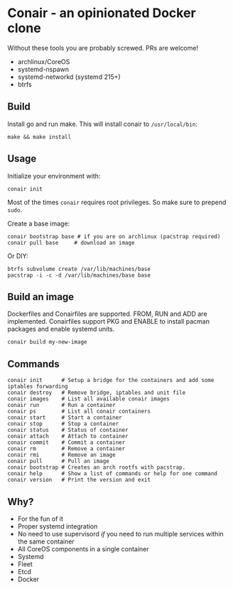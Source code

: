 # Conair - an opinionated Docker clone

Without these tools you are probably screwed. PRs are welcome!

 * archlinux/CoreOS
 * systemd-nspawn
 * systemd-networkd (systemd 215+)
 * btrfs

## Build

Install go and run make. This will install conair to `/usr/local/bin`:

```
make && make install
```

## Usage

Initialize your environment with:
```
conair init
```

Most of the times `conair` requires root privileges. So make sure to prepend `sudo`.

Create a base image:

```
conair bootstrap base # if you are on archlinux (pacstrap required)
conair pull base     # download an image
```

Or DIY:
```
btrfs subvolume create /var/lib/machines/base
pacstrap -i -c -d /var/lib/machines/base base
```

## Build an image

Dockerfiles and Conairfiles are supported. FROM, RUN and ADD are implemented. Conairfiles support PKG and ENABLE to install pacman packages and enable systemd units.

```
conair build my-new-image
```

## Commands

```
conair init      # Setup a bridge for the containers and add some iptables forwarding
conair destroy   # Remove bridge, iptables and unit file
conair images    # List all available conair images
conair run       # Run a container
conair ps        # List all conair containers
conair start     # Start a container
conair stop      # Stop a container
conair status    # Status of container
conair attach    # Attach to container
conair commit    # Commit a container
conair rm        # Remove a container
conair rmi       # Remove an image
conair pull      # Pull an image
conair bootstrap # Creates an arch rootfs with pacstrap.
conair help      # Show a list of commands or help for one command
conair version   # Print the version and exit
```

## Why?

* For the fun of it
* Proper systemd integration
* No need to use supervisord _if_ you need to run multiple services within the same container
* All CoreOS components in a single container
 * Systemd
 * Fleet
 * Etcd
 * Docker
